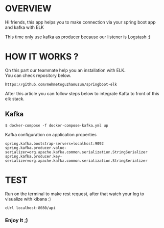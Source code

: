 # OVERVIEW
Hi friends, this app helps you to make connection via your spring boot app and kafka with ELK

This time only use kafka as producer because our listener  is Logstash ;)


# HOW IT WORKS ?
On this part our teammate help you an installation with ELK.  
You can check repository below.

`https://github.com/mehmetoguzhanuzun/springboot-elk`


After this article you can follow steps below to integrate Kafta to front of this elk stack. 
## Kafka
`$ docker-compose -f docker-compose-kafka.yml up`

Kafka configuration on application.properties 

`spring.kafka.bootstrap-servers=localhost:9092
 spring.kafka.producer.value-serializer=org.apache.kafka.common.serialization.StringSerializer
 spring.kafka.producer.key-serializer=org.apache.kafka.common.serialization.StringSerializer
`

# TEST
Run on the terminal to make rest request, after that watch your log to visualize with kibana :)

`cUrl localhost:8080/api`

### Enjoy It ;)
